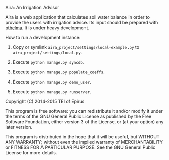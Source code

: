 Aira: An Irrigation Advisor

Aira is a web application that calculates soil water balance in order
to provide the users with irrigation advice. Its input should be
prepared with [pthelma](http://pthelma.readthedocs.org/). It is under
heavy development.

How to run a development instance:

  1. Copy or symlink `aira_project/settings/local-example.py` to
     `aira_project/settings/local.py`.

  2. Execute `python manage.py syncdb`.
  
  3. Execute `python manage.py populate_coeffs`.
  
  4. Execute `python manage.py demo_user`.
  
  5. Execute `python manage.py runserver`.

Copyright (C) 2014-2015 TEI of Epirus

This program is free software: you can redistribute it and/or modify
it under the terms of the GNU General Public License as published by
the Free Software Foundation, either version 3 of the License, or (at
your option) any later version.

This program is distributed in the hope that it will be useful, but
WITHOUT ANY WARRANTY; without even the implied warranty of
MERCHANTABILITY or FITNESS FOR A PARTICULAR PURPOSE.  See the GNU
General Public License for more details.
